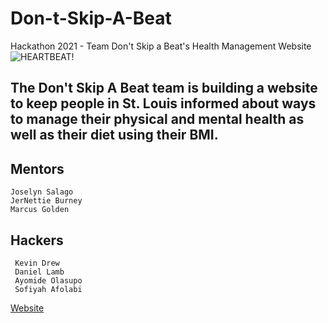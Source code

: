 # Don-t-Skip-A-Beat
Hackathon 2021 - Team Don't Skip a Beat's Health Management Website
![HEARTBEAT!](https://media.discordapp.net/attachments/905975101185478656/906963122147962890/HeartRateBG.png)

## The Don't Skip A Beat team is building a website to keep people in St. Louis informed about ways to manage their physical and mental health as well as their diet using their BMI.

## Mentors
    Joselyn Salago
    JerNettie Burney 
    Marcus Golden
 
 ## Hackers 
     Kevin Drew 
     Daniel Lamb
     Ayomide Olasupo
     Sofiyah Afolabi
    
[Website](https://dontskipabeat.github.io/Don-t-Skip-A-Beat/Website%20base/NewSite/DSABWebsite/Home.html)
